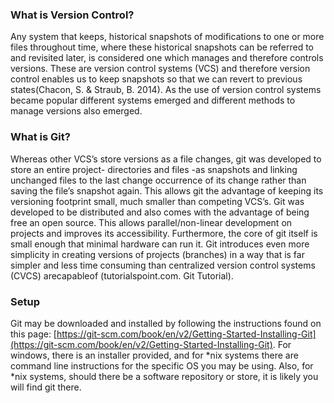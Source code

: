 ### What is Version Control?

Any system that keeps, historical snapshots of modifications to one or more files throughout time, where these historical snapshots can be referred to and revisited later, is considered one which manages and therefore controls versions. These are version control systems \(VCS\) and therefore version control enables us to keep snapshots so that we can revert to previous states\(Chacon, S. & Straub, B. 2014\). As the use of version control systems became popular different systems emerged and different methods to manage versions also emerged.

### What is Git?

Whereas other VCS’s store versions as a file changes, git was developed to store an entire project- directories and files -as snapshots and linking unchanged files to the last change occurrence of its change rather than saving the file’s snapshot again. This allows git the advantage of keeping its versioning footprint small, much smaller than competing VCS’s. Git was developed to be distributed and also comes with the advantage of being free an open source. This allows parallel/non-linear development on projects and improves its accessibility. Furthermore, the core of git itself is small enough that minimal hardware can run it. Git introduces even more simplicity in creating versions of projects \(branches\) in a way that is far simpler and less time consuming than centralized version control systems \(CVCS\) arecapableof \(tutorialspoint.com. Git Tutorial\).

### Setup

Git may be downloaded and installed by following the instructions found on this page: [https://git-scm.com/book/en/v2/Getting-Started-Installing-Git](https://git-scm.com/book/en/v2/Getting-Started-Installing-Git). For windows, there is an installer provided, and for \*nix systems there are command line instructions for the specific OS you may be using. Also, for \*nix systems, should there be a software repository or store, it is likely you will find git there.

